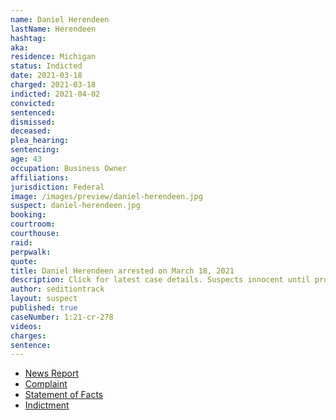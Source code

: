 ```yaml
---
name: Daniel Herendeen
lastName: Herendeen
hashtag:
aka:
residence: Michigan
status: Indicted
date: 2021-03-18
charged: 2021-03-18
indicted: 2021-04-02
convicted: 
sentenced: 
dismissed: 
deceased:
plea_hearing:
sentencing:
age: 43
occupation: Business Owner
affiliations:
jurisdiction: Federal
image: /images/preview/daniel-herendeen.jpg
suspect: daniel-herendeen.jpg
booking:
courtroom:
courthouse:
raid:
perpwalk:
quote:
title: Daniel Herendeen arrested on March 18, 2021
description: Click for latest case details. Suspects innocent until proven guilty.
author: seditiontrack
layout: suspect
published: true
caseNumber: 1:21-cr-278
videos:
charges:
sentence:
---
```

- [News Report](https://www.detroitnews.com/story/news/local/detroit-city/2021/03/18/us-capitol-riot-leads-charges-against-two-more-michigan-men/4746118001/)
- [Complaint](https://www.justice.gov/usao-dc/case-multi-defendant/file/1378831/download)
- [Statement of Facts](https://www.justice.gov/usao-dc/case-multi-defendant/file/1378836/download)
- [Indictment](https://www.justice.gov/usao-dc/case-multi-defendant/file/1384351/download)
